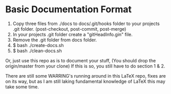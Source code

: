 # Basic Documentation Format

1. Copy three files from ./docs to docs/.git/hooks folder to your projects
   .git folder. (post-checkout, post-commit, post-merge)
2. In your projects .git folder create a "gitHeadInfo.gin" file.
3. Remove the .git folder from docs folder.
4. $ bash ./create-docs.sh
5. $ bash ./clean-docs.sh

Or, just use this repo as is to document your stuff, (You should drop the origin/master from your clone)
If this is so, you still have to do section 1 & 2.

There are still some WARRING's running around in this LaTeX repo, fixes are on its way, but
as I am still laking fundamental knowledge of LaTeX this may take some time.